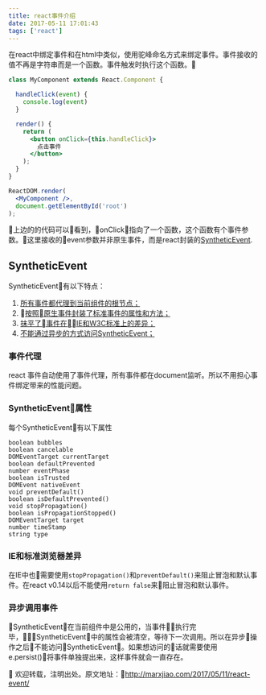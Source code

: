```yaml
---
title: react事件介绍
date: 2017-05-11 17:01:43
tags: ['react']
---
```

在react中绑定事件和在html中类似，使用驼峰命名方式来绑定事件。事件接收的值不再是字符串而是一个函数。事件触发时执行这个函数。

<!-- more -->

```jsx
class MyComponent extends React.Component {

  handleClick(event) {
    console.log(event)
  }

  render() {
    return (
      <button onClick={this.handleClick}>
        点击事件
      </button>
    );
  }
}

ReactDOM.render(
  <MyComponent />,
  document.getElementById('root')
);
```

上边的的代码可以看到，onClick指向了一个函数，这个函数有个事件参数。这里接收的event参数并非原生事件，而是react封装的[SyntheticEvent](https://facebook.github.io/react/docs/events.html).

## SyntheticEvent
SyntheticEvent有以下特点：
1. [所有事件都代理到当前组件的根节点；](#事件代理)
2. [按照原生事件封装了标准事件的属性和方法；](#SyntheticEvent属性)
3. [抹平了事件在IE和W3C标准上的差异；](#IE和标准浏览器差异)
4. [不能通过异步的方式访问SyntheticEvent；](#异步调用事件)

### 事件代理
react 事件自动使用了事件代理，所有事件都在document监听。所以不用担心事件绑定带来的性能问题。

### SyntheticEvent属性

每个SyntheticEvent有以下属性
```
boolean bubbles
boolean cancelable
DOMEventTarget currentTarget
boolean defaultPrevented
number eventPhase
boolean isTrusted
DOMEvent nativeEvent
void preventDefault()
boolean isDefaultPrevented()
void stopPropagation()
boolean isPropagationStopped()
DOMEventTarget target
number timeStamp
string type
```

### IE和标准浏览器差异
在IE中也需要使用`stopPropagation()`和`preventDefault()`来阻止冒泡和默认事件。在react v0.14以后不能使用`return false`来阻止冒泡和默认事件。

### 异步调用事件
SyntheticEvent在当前组件中是公用的，当事件执行完毕，SyntheticEvent中的属性会被清空，等待下一次调用。所以在异步操作之后不能访问SyntheticEvent。如果想访问的话就需要使用e.persist()将事件单独提出来，这样事件就会一直存在。



欢迎转载，注明出处。原文地址：http://marxjiao.com/2017/05/11/react-event/